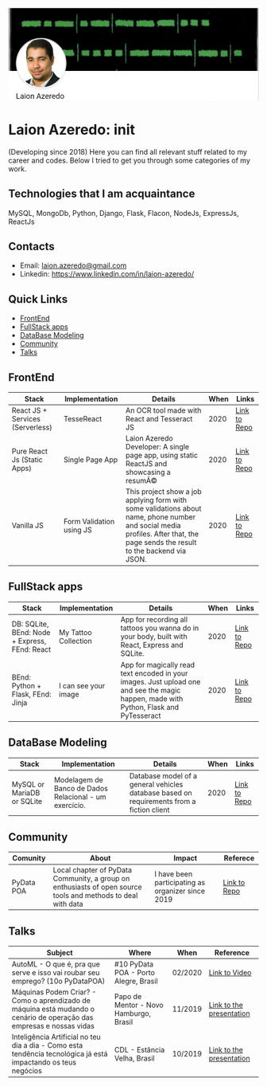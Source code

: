 ![cover](Laion%20init%20cover.png)

# Laion Azeredo: init

(Developing since 2018)
Here you can find all relevant stuff related to my career and codes.
Below I tried to get you through some categories of my work. 

## Technologies that I am acquaintance

MySQL, MongoDb, Python, Django, Flask, Flacon, NodeJs, ExpressJs, ReactJs

## Contacts

- Email: laion.azeredo@gmail.com
- Linkedin: https://www.linkedin.com/in/laion-azeredo/

## Quick Links

  - [FrontEnd](#frontend)
  - [FullStack apps](#fullstack-apps)
  - [DataBase Modeling](#database-modeling)
  - [Community](#community)
  - [Talks](#talks)


## FrontEnd

|Stack|Implementation|Details|When|Links|
|---|---|---|---|---|
|React JS + Services (Serverless)|TesseReact|An OCR tool made with React and Tesseract JS|2020|[Link to Repo](https://github.com/laionazeredo/tessereact)|
|Pure React Js (Static Apps)|Single Page App|Laion Azeredo Developer: A single page app, using static ReactJS and showcasing a resumÃ©|2020|[Link to Repo](https://laionazeredo.github.io/__laionazeredo__/) |
|Vanilla JS|Form Validation using JS|This project show a job applying form with some validations about name, phone number and social media profiles. After that, the page sends the result to the backend via JSON.|2020|[Link to Repo](https://github.com/laionazeredo/vanillajs_form_validations_and_submission)|



## FullStack apps

|Stack|Implementation|Details|When|Links|
|---|---|---|---|---|
|DB: SQLite, BEnd: Node + Express, FEnd: React|My Tattoo Collection|App for recording all tattoos you wanna do in your body, built with React, Express and SQLite.|2020|[Link to Repo](https://github.com/laionazeredo/my-tattoo-collection-react-sqlite-app)|
|BEnd: Python + Flask, FEnd: Jinja|I can see your image|App for magically read text encoded in your images. Just upload one and see the magic happen, made with Python, Flask and PyTesseract|2020|[Link to Repo](https://github.com/laionazeredo/py_ocr_flask_app)|


## DataBase Modeling

|Stack|Implementation|Details|When|Links|
|---|---|---|---|---|
|MySQL or MariaDB or SQLite|Modelagem de Banco de Dados Relacional - um exercício.|Database model of a general vehicles database based on requirements from a fiction client|2020|[Link to Repo](https://github.com/laionazeredo/database_modeling_vehicle_db_example)|


## Community

|Comunity|About|Impact|Referece|
|---|---|---|---|
|PyData POA|Local chapter of PyData Community, a group on enthusiasts of open source tools and methods to deal with data|I have been participating as organizer since 2019|[Link to Repo](https://www.meetup.com/pt-BR/PyData-Porto-Alegre/)|

## Talks

|Subject|Where|When|Reference|
|---|---|---|---|
|AutoML - O que é, pra que serve e isso vai roubar seu emprego? (10o PyDataPOA)|#10 PyData POA - Porto Alegre, Brasil|02/2020|[Link to Video](https://www.youtube.com/watch?v=ddIsB4-ra6A)|
|Máquinas Podem Criar? - Como o aprendizado de máquina está mudando o cenário de operação das empresas e nossas vidas|Papo de Mentor - Novo Hamburgo, Brasil|11/2019|[Link to the presentation](https://docs.google.com/presentation/d/e/2PACX-1vRmglIE9XdXPqj9ePZuyv1jeeNhzdAMSeY_9-HRkz_r13b7zQsZw0FAGKCNFW9vCc_bMpIbGZ_lMPCA/pub?start=false&loop=false&delayms=3000)|
|Inteligência Artificial no teu dia a dia - Como esta tendência tecnológica já está impactando os teus negócios|CDL - Estância Velha, Brasil |10/2019|[Link to the presentation](https://docs.google.com/presentation/d/e/2PACX-1vQk7AvYQWkdRt2BKdFI0Yj_fixyi661LDnxZBEp6FPGxVRYW-iwMCvSVDlHNQIjPJ9r1Ly7Y2GtrZbB/pub?start=false&loop=false&delayms=3000)|